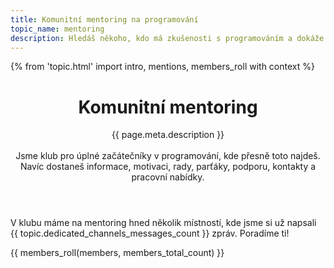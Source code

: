 ```yaml
---
title: Komunitní mentoring na programování
topic_name: mentoring
description: Hledáš někoho, kdo má zkušenosti s programováním a dokáže ti poradit, když se na něčem při učení zasekneš? Někoho, kdo tématu rozumí a umí tě navést na správné postupy?
---
```

{% from 'topic.html' import intro, mentions, members_roll with context %}

<header class="intro">
  <h1 class="intro__title">Komunitní mentoring</h1>
  <p class="intro__lead">
    {{ page.meta.description }}
    <br><br>
    Jsme klub pro úplné začátečníky v programování, kde přesně toto najdeš. Navíc dostaneš informace, motivaci, rady, parťáky, podporu, kontakty a pracovní nabídky.
  </p>
</header>

<p class="mentions">
  V klubu máme na&nbsp;mentoring hned několik místností, kde jsme si už napsali {{ topic.dedicated_channels_messages_count }}&nbsp;zpráv. Poradíme&nbsp;ti!
</p>

{{ members_roll(members, members_total_count) }}
